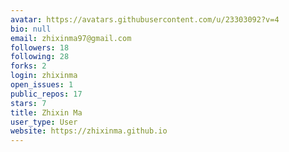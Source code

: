 ```yaml
---
avatar: https://avatars.githubusercontent.com/u/23303092?v=4
bio: null
email: zhixinma97@gmail.com
followers: 18
following: 28
forks: 2
login: zhixinma
open_issues: 1
public_repos: 17
stars: 7
title: Zhixin Ma
user_type: User
website: https://zhixinma.github.io
---
```

